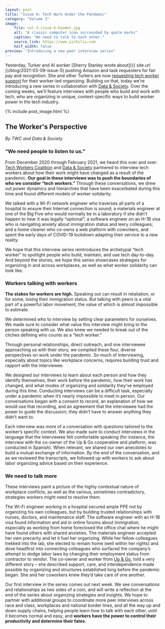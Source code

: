 ```yaml
---
layout: post
title: "Issue 6: Tech Work Under the Pandemic"
category: "Volume 3"
image:
    file: vol-3-issue-6-header.jpg
    alt: "A classic computer icon surrounded by quote marks"
    caption: "We need to talk to each other."
    source_link: https://www.yichiliu.com
    half_width: false
preview: "Introducing a new peer interview series"
---
```


Yesterday, Turker and AI worker [Sherry Stanley wrote about]({{ site.url }}/blog/2021-03-09-issue-5) pushing Amazon and task requesters for fair pay and recognition. She and other Turkers are now [requesting tech worker support](https://twitter.com/turkopticon/status/1369684074030379011) for their worker-led organizing. Building on that, today we're introducing a new series in collaboration with [Data & Society](https://datasociety.net). Over the coming weeks, we'll feature interviews with people who build and work with tech, who are organizing in unique, context-specific ways to build worker power in the tech industry.

<!-- do not remove the excerpt tag -->
<!--excerpt-->
<!-- remaining content goes below here -->

{% include post_image.html %}

## The Worker's Perspective

_By TWC and Data & Society_

### “We need people to listen to us.” 

From December 2020 through February 2021, we heard this over and over: [Tech Workers Coalition](https://techworkerscoalition.org/) and [Data & Society](https://datasociety.net/) partnered to interview tech workers about how their work might have changed as a result of the pandemic. **Our goal in these interviews was to push the boundaries of who we consider “tech workers.”** Through these conversations, we drew out power dynamics and hierarchies that have been exacerbated during this time and found different models of worker solidarity. 

We talked with a Wi-Fi network engineer who traverses all parts of a hospital to ensure their Internet connection is sound; a materials engineer at one of the Big Five who would normally be in a laboratory if she didn’t happen to hear it was legally “optional”; a software engineer on an H-1B visa who is navigating anxiety about immigration status and leery colleagues; and a home cleaner who co-owns a web platform with coworkers, and spent the early days of COVID-19 lockdown adapting their service to a new reality.

We hope that this interview series reintroduces the archetypal “tech worker” to spotlight people who build, maintain, and use tech day-to-day. And beyond the stories, we hope this series showcases strategies for organizing in and across workplaces, as well as what worker solidarity can look like.

### Workers talking with workers

**The stakes for workers are high.** Speaking out can result in retaliation, or for some, losing their immigration status. But talking with peers is a vital part of a powerful labor movement, the value of which is almost impossible to estimate.

We determined who to interview by setting clear parameters for ourselves. We made sure to consider what value this interview might bring to the person speaking with us. We also knew we needed to break out of the cliches defining who counts as a “tech worker.”

Through personal relationships, direct outreach, and one interviewee approaching us with their story, we compiled these four, diverse perspectives on work under the pandemic. So much of interviewing, especially about topics like workplace concerns, requires building trust and rapport with the interviewee. 

We designed our interviews to learn about each person and how they identify themselves, their work before the pandemic, how their work has changed, and what modes of organizing and solidarity they’ve employed during this time. Conducting interviews can be a difficult task, especially under a pandemic when it’s nearly impossible to meet in person. Our conversations began with a consent to record, an explanation of how we would use that recording, and an agreement that the interviewee had the power to guide the discussion; they didn’t have to answer anything they didn’t want to. 

Each interview was more of a conversation with questions tailored to the worker’s specific context. We also made sure to conduct interviews in the language that the interviewee felt comfortable speaking (for instance, the interview with the co-owner of the Up & Go cooperative and platform, was conducted in Spanish). When relevant, we shared our own anecdotes to build a mutual exchange of information. By the end of the conversation, and as we reviewed the transcripts, we followed up with workers to ask about labor organizing advice based on their experience.

### We need to talk more

These interviews paint a picture of the highly contextual nature of workplace conflicts, as well as the various, sometimes contradictory, strategies workers might need to resolve them. 

The Wi-Fi engineer working in a hospital secured ample PPE not by organizing his own colleagues, but by building trusted relationships with nurses, doctors, and maintenance staff. The software engineer with an H-1B visa found information and aid in online forums about immigration, especially as working from home foreclosed the office chat where he might have found others with shared anxieties. The materials engineer accepted her own precarity and let it fuel her organizing. While her fellow colleagues trekked into the lab, she elected to remain home (well within her rights) and dove headfirst into connecting colleagues who surfaced the company’s attempt to dodge labor laws by changing their employment status from contractor to vendor. The co-owner and worker from [Up & Go](https://www.upandgo.coop/), told a very different story – she described support, care, and interdependence made possible by organizing and structures established long before the pandemic began. She and her coworkers knew they’d take care of one another.

Our first interview in the series comes out next week. We see conversations and relationships as two sides of a coin, and will write a reflection at the end of the series about organizing strategies and insights. We hope to partner with additional groups to coordinate more peer interviews across race and class, workplaces and national border lines, and all the way up and down supply chains, helping people learn how to talk with each other, until it becomes normal and easy, and **workers have the power to control their productivity and determine their fates.**
